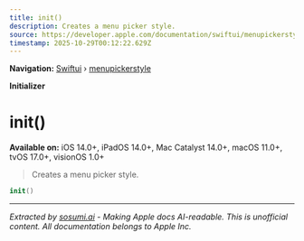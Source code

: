 ```yaml
---
title: init()
description: Creates a menu picker style.
source: https://developer.apple.com/documentation/swiftui/menupickerstyle/init()
timestamp: 2025-10-29T00:12:22.629Z
---
```


**Navigation:** [Swiftui](/documentation/swiftui) › [menupickerstyle](/documentation/swiftui/menupickerstyle)

**Initializer**

# init()

**Available on:** iOS 14.0+, iPadOS 14.0+, Mac Catalyst 14.0+, macOS 11.0+, tvOS 17.0+, visionOS 1.0+

> Creates a menu picker style.

```swift
init()
```

---

*Extracted by [sosumi.ai](https://sosumi.ai) - Making Apple docs AI-readable.*
*This is unofficial content. All documentation belongs to Apple Inc.*
